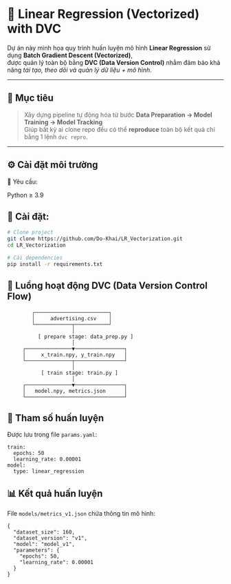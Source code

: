# 🧮 Linear Regression (Vectorized) with DVC

Dự án này minh họa quy trình huấn luyện mô hình **Linear Regression** sử dụng **Batch Gradient Descent (Vectorized)**,  
được quản lý toàn bộ bằng **DVC (Data Version Control)** nhằm đảm bảo khả năng *tái tạo, theo dõi và quản lý dữ liệu + mô hình*.

---

## 🚀 Mục tiêu

> Xây dựng pipeline tự động hóa từ bước **Data Preparation → Model Training → Model Tracking**  
> Giúp bất kỳ ai clone repo đều có thể **reproduce** toàn bộ kết quả chỉ bằng 1 lệnh `dvc repro`.

---

## ⚙️ Cài đặt môi trường
🧩 Yêu cầu:

Python ≥ 3.9



## 🔧 Cài đặt:
```bash
# Clone project
git clone https://github.com/Do-Khai/LR_Vectorization.git
cd LR_Vectorization

# Cài dependencies
pip install -r requirements.txt

```

## 🧭 Luồng hoạt động DVC (Data Version Control Flow)
```
        ┌────────────────────────┐
        │     advertising.csv    │
        └────────────┬───────────┘
                     │
          [ prepare stage: data_prep.py ]
                     │
     ┌───────────────▼────────────────┐
     │     x_train.npy, y_train.npy   │
     └───────────────┬────────────────┘
                     │
           [ train stage: train.py ]
                     │
     ┌───────────────▼────────────────┐
     │   model.npy, metrics.json      │
     └────────────────────────────────┘

```

## 🧠 Tham số huấn luyện
Được lưu trong file `params.yaml`:
```
train:
  epochs: 50
  learning_rate: 0.00001
model:
  type: linear_regression

```

## 📊 Kết quả huấn luyện
File `models/metrics_v1.json` chứa thông tin mô hình:
```
{
  "dataset_size": 160,
  "dataset_version": "v1",
  "model": "model_v1",
  "parameters": {
    "epochs": 50,
    "learning_rate": 0.00001
  }
}

```

